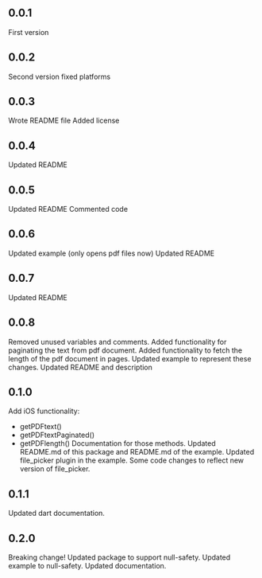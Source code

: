 ## 0.0.1

First version

## 0.0.2

Second version fixed platforms

## 0.0.3

Wrote README file
Added license

## 0.0.4

Updated README

## 0.0.5

Updated README
Commented code

## 0.0.6

Updated example (only opens pdf files now)
Updated README

## 0.0.7

Updated README

## 0.0.8

Removed unused variables and comments.
Added functionality for paginating the text from pdf document.
Added functionality to fetch the length of the pdf document in pages.
Updated example to represent these changes.
Updated README and description

## 0.1.0

Add iOS functionality:

- getPDFtext()
- getPDFtextPaginated()
- getPDFlength()
Documentation for those methods.
Updated README.md of this package and README.md of the example.
Updated file_picker plugin in the example. Some code changes to reflect new version of file_picker.

## 0.1.1

Updated dart documentation.

## 0.2.0

Breaking change! Updated package to support null-safety. Updated example to null-safety. Updated documentation.
